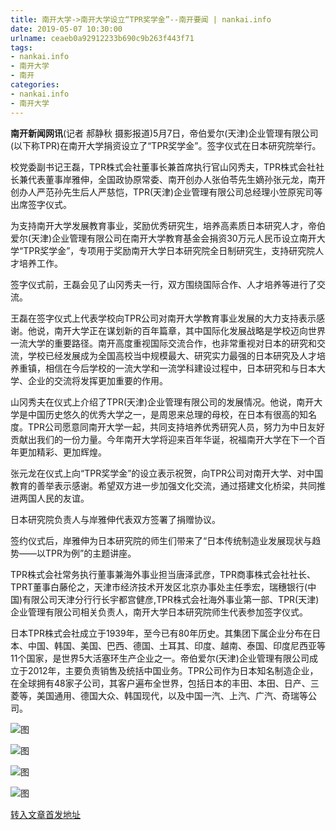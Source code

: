 ```yaml
---
title: 南开大学->南开大学设立“TPR奖学金”--南开要闻 | nankai.info
date: 2019-05-07 10:30:00
urlname: ceaeb0a92912233b690c9b263f443f71
tags: 
- nankai.info
- 南开大学
- 南开
categories:
- nankai.info
- 南开大学
---
```



**南开新闻网讯**(记者 郝静秋 摄影报道)5月7日，帝伯爱尔(天津)企业管理有限公司(以下称TPR)在南开大学捐资设立了“TPR奖学金”。签字仪式在日本研究院举行。

校党委副书记王磊，TPR株式会社董事长兼首席执行官山冈秀夫，TPR株式会社社长兼代表董事岸雅伸，全国政协原常委、南开创办人张伯苓先生嫡孙张元龙，南开创办人严范孙先生后人严慈恺，TPR(天津)企业管理有限公司总经理小笠原宪司等出席签字仪式。

为支持南开大学发展教育事业，奖励优秀研究生，培养高素质日本研究人才，帝伯爱尔(天津)企业管理有限公司在南开大学教育基金会捐资30万元人民币设立南开大学“TPR奖学金”，专项用于奖励南开大学日本研究院全日制研究生，支持研究院人才培养工作。

签字仪式前，王磊会见了山冈秀夫一行，双方围绕国际合作、人才培养等进行了交流。

王磊在签字仪式上代表学校向TPR公司对南开大学教育事业发展的大力支持表示感谢。他说，南开大学正在谋划新的百年篇章，其中国际化发展战略是学校迈向世界一流大学的重要路径。南开高度重视国际交流合作，也非常重视对日本的研究和交流，学校已经发展成为全国高校当中规模最大、研究实力最强的日本研究及人才培养重镇，相信在今后学校的一流大学和一流学科建设过程中，日本研究和与日本大学、企业的交流将发挥更加重要的作用。

山冈秀夫在仪式上介绍了TPR(天津)企业管理有限公司的发展情况。他说，南开大学是中国历史悠久的优秀大学之一，是周恩来总理的母校，在日本有很高的知名度。TPR公司愿意同南开大学一起，共同支持培养优秀研究人员，努力为中日友好贡献出我们的一份力量。今年南开大学将迎来百年华诞，祝福南开大学在下一个百年更加精彩、更加辉煌。

张元龙在仪式上向“TPR奖学金”的设立表示祝贺，向TPR公司对南开大学、对中国教育的善举表示感谢。希望双方进一步加强文化交流，通过搭建文化桥梁，共同推进两国人民的友谊。

日本研究院负责人与岸雅伸代表双方签署了捐赠协议。

签约仪式后，岸雅伸为日本研究院的师生们带来了“日本传统制造业发展现状与趋势——以TPR为例”的主题讲座。

TPR株式会社常务执行董事兼海外事业担当唐泽武彦，TPR商事株式会社社长、TPRT董事白藤伦之，天津市经济技术开发区北京办事处主任季宏，瑞穗银行(中国)有限公司天津分行行长宇都宫健彦,TPR株式会社海外事业第一部、TPR(天津)企业管理有限公司相关负责人，南开大学日本研究院师生代表参加签字仪式。

日本TPR株式会社成立于1939年，至今已有80年历史。其集团下属企业分布在日本、中国、韩国、美国、巴西、德国、土耳其、印度、越南、泰国、印度尼西亚等11个国家，是世界5大活塞环生产企业之一。帝伯爱尔(天津)企业管理有限公司成立于2012年，主要负责销售及统括中国业务。TPR公司作为日本知名制造企业，在全球拥有48家子公司，其客户遍布全世界，包括日本的丰田、本田、日产、三菱等，美国通用、德国大众、韩国现代，以及中国一汽、上汽、广汽、奇瑞等公司。



![图](http://news.nankai.edu.cn/pic/0/00/35/27/352707_923847.jpg)

![图](http://news.nankai.edu.cn/pic/0/00/35/27/352706_821238.jpg)

![图](http://news.nankai.edu.cn/pic/0/00/35/27/352705_036414.jpg)

![图](http://news.nankai.edu.cn/pic/0/00/35/27/352704_860587.jpg)

[转入文章首发地址](http://news.nankai.edu.cn/nkyw/system/2019/05/07/000449234.shtml)